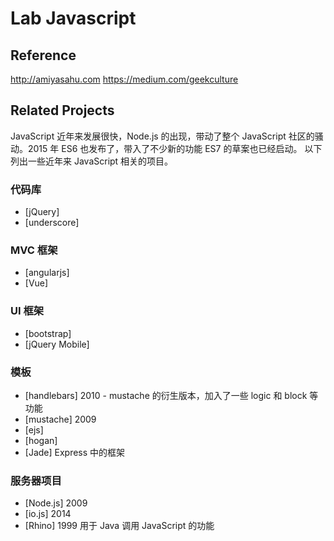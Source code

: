 # Lab Javascript

## Reference
http://amiyasahu.com
https://medium.com/geekculture

## Related Projects
JavaScript 近年来发展很快，Node.js 的出现，带动了整个 JavaScript 
社区的骚动。2015 年 ES6 也发布了，带入了不少新的功能 ES7 的草案也已经启动。
以下列出一些近年来 JavaScript 相关的项目。

### 代码库
- [jQuery]
- [underscore]

### MVC 框架
- [angularjs]
- [Vue]

### UI 框架
- [bootstrap]
- [jQuery Mobile]

### 模板
- [handlebars] 2010 - mustache 的衍生版本，加入了一些 logic 和 block 等功能
- [mustache] 2009
- [ejs]
- [hogan]
- [Jade] Express 中的框架

### 服务器项目
- [Node.js] 2009
- [io.js] 2014
- [Rhino] 1999 用于 Java 调用 JavaScript 的功能
